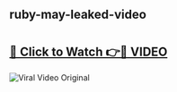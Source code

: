 ## ruby-may-leaked-video 

# <h2><a href="http://freeplayer.one?title=ruby-may-leaked-video&ref=21J">🔗 Click to Watch 👉🔴 VIDEO</a></h2>

<a href="http://freeplayer.one?title=ruby-may-leaked-video&ref=21J" rel="nofollow" data-target="animated-image.originalLink"><img src="https://i.ibb.co.com/xMMVF88/686577567.gif" alt="Viral Video Original" style="max-width: 100%; display: inline-block;" data-target="animated-image.originalImage"></a>

